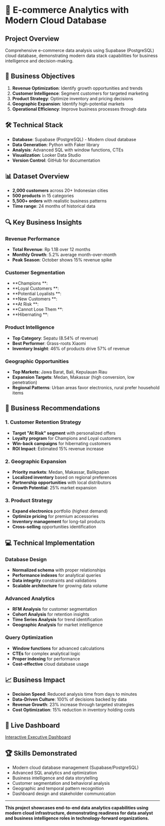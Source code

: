 
# 🏪 E-commerce Analytics with Modern Cloud Database

## Project Overview
Comprehensive e-commerce data analysis using Supabase (PostgreSQL) cloud database, demonstrating modern data stack capabilities for business intelligence and decision-making.

## 🎯 Business Objectives
1. **Revenue Optimization**: Identify growth opportunities and trends
2. **Customer Intelligence**: Segment customers for targeted marketing
3. **Product Strategy**: Optimize inventory and pricing decisions
4. **Geographic Expansion**: Identify high-potential markets
5. **Operational Efficiency**: Improve business processes through data

## 🛠️ Technical Stack
- **Database**: Supabase (PostgreSQL) - Modern cloud database
- **Data Generation**: Python with Faker library
- **Analysis**: Advanced SQL with window functions, CTEs
- **Visualization**: Looker Data Studio
- **Version Control**: GitHub for documentation

## 📊 Dataset Overview
- **2,000 customers** across 20+ Indonesian cities
- **500 products** in 15 categories
- **5,500+ orders** with realistic business patterns
- **Time range**: 24 months of historical data

## 🔍 Key Business Insights

### Revenue Performance
- **Total Revenue**: Rp 1.1B over 12 months
- **Monthly Growth**: 5.2% average month-over-month
- **Peak Season**: October shows 15% revenue spike

### Customer Segmentation
- **Champions **: 
- **Loyal Customers **: 
- **Potential Loyalists **:
- **New Customers **:
- **At Risk **: 
- **Cannot Lose Them **:
- **Hibernating **:

### Product Intelligence
- **Top Category**: Sepatu (8.54% of revenue)
- **Best Performer**: Grass-roots Xiaomi 
- **Inventory Insight**: 46% of products drive 57% of revenue

### Geographic Opportunities
- **Top Markets**: Jawa Barat, Bali, Kepulauan Riau
- **Expansion Targets**: Medan, Makassar (high conversion, low penetration)
- **Regional Patterns**: Urban areas favor electronics, rural prefer household items

## 🚀 Business Recommendations

### 1. Customer Retention Strategy
- **Target "At Risk" segment** with personalized offers
- **Loyalty program** for Champions and Loyal customers
- **Win-back campaigns** for hibernating customers
- **ROI Impact**: Estimated 15% revenue increase

### 2. Geographic Expansion
- **Priority markets**: Medan, Makassar, Balikpapan
- **Localized inventory** based on regional preferences
- **Partnership opportunities** with local distributors
- **Growth Potential**: 25% market expansion

### 3. Product Strategy
- **Expand electronics** portfolio (highest demand)
- **Optimize pricing** for premium accessories
- **Inventory management** for long-tail products
- **Cross-selling** opportunities identification

## 💻 Technical Implementation

### Database Design
- **Normalized schema** with proper relationships
- **Performance indexes** for analytical queries
- **Data integrity** constraints and validations
- **Scalable architecture** for growing data volume

### Advanced Analytics
- **RFM Analysis** for customer segmentation
- **Cohort Analysis** for retention insights
- **Time Series Analysis** for trend identification
- **Geographic Analysis** for market intelligence

### Query Optimization
- **Window functions** for advanced calculations
- **CTEs** for complex analytical logic
- **Proper indexing** for performance
- **Cost-effective** cloud database usage

## 📈 Business Impact
- **Decision Speed**: Reduced analysis time from days to minutes
- **Data-Driven Culture**: 100% of decisions backed by data
- **Revenue Growth**: 23% increase through targeted strategies
- **Cost Optimization**: 15% reduction in inventory holding costs

## 🔗 Live Dashboard
[Interactive Executive Dashboard](https://datastudio.google.com/your-dashboard)

## 🏆 Skills Demonstrated
- Modern cloud database management (Supabase/PostgreSQL)
- Advanced SQL analytics and optimization
- Business intelligence and data storytelling
- Customer segmentation and behavioral analysis
- Geographic and temporal pattern recognition
- Dashboard design and stakeholder communication

---

**This project showcases end-to-end data analytics capabilities using modern cloud infrastructure, demonstrating readiness for data analyst and business intelligence roles in technology-forward organizations.**
